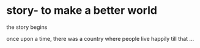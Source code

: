 # story- to make a better world 
the story begins

once upon a time, there was a country where people live happily till that ...